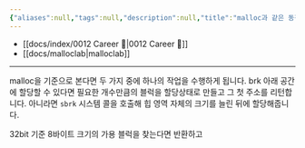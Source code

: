 ```yaml
---
{"aliases":null,"tags":null,"description":null,"title":"malloc과 같은 동적할당을 할 때 OS에서 일어나는 일에 대해서 설명해주세요","created":"2024-01-11T00:15:54","updated":"2024-01-11T10:14:41","dg-publish":true,"permalink":"/docs/malloc과 같은 동적할당을 할 때 OS에서 일어나는 일에 대해서 설명해주세요/","dgPassFrontmatter":true}
---
```


- [[docs/index/0012 Career 💼\|0012 Career 💼]]
- [[docs/malloclab\|malloclab]]
---
malloc을 기준으로 본다면 두 가지 중에 하나의 작업을 수행하게 됩니다. brk 아래 공간에 할당할 수 있다면 필요한 개수만큼의 블럭을 할당상태로 만들고 그 첫 주소를 리턴합니다. 아니라면 `sbrk` 시스템 콜을 호출해 힙 영역 자체의 크기를 늘린 뒤에 할당해줍니다. 

32bit 기준 8바이트 크기의 가용 블럭을 찾는다면 반환하고

